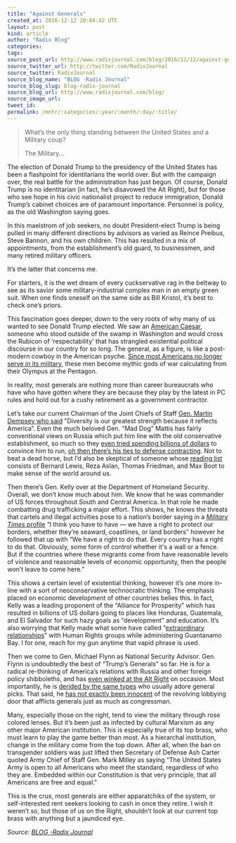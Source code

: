 ```yaml
---
title: "Against Generals"
created_at: 2016-12-12 20:04:42 UTC
layout: post
kind: article
author: "Radix Blog"
categories: 
tags: 
source_post_url: http://www.radixjournal.com/blog/2016/12/12/against-generals
source_twitter_url: http://twitter.com/RadixJournal
source_twitter: RadixJournal
source_blog_name: "BLOG -Radix Journal"
source_blog_slug: blog-radix-journal
source_blog_url: http://www.radixjournal.com/blog/
source_image_url: 
tweet_id:
permalink: /mntr/:categories/:year/:month/:day/:title/
---
```

<blockquote>
<p>What’s the only thing standing between the United States and a Military coup?</p>
<p>The Military…</p>
</blockquote>
<p>The election of Donald Trump to the presidency of the United States has been a flashpoint for identitarians the world over. But with the campaign over, the real battle for the administration has just begun. Of course, Donald Trump is no identitarian (in fact, he’s disavowed the Alt Right), but for those who see hope in his civic nationalist project to reduce immigration, Donald Trump’s cabinet choices are of paramount importance. Personnel is policy, as the old Washington saying goes.</p>
<p>In this maelstrom of job seekers, no doubt President-elect Trump is being pulled in many different directions by advisors as varied as Reince Preibus, Steve Bannon, and his own children. This has resulted in a mix of appointments, from the establishment’s old guard, to businessmen, and many retired military officers.</p>
<p>It’s the latter that concerns me. </p>
<p>For starters, it is the wet dream of every cuckservative rag in the beltway to see as its savior some military-industrial complex man in an empty green suit. When one finds oneself on the same side as Bill Kristol, it’s best to check one’s priors.</p>
<p>This fascination goes deeper, down to the very roots of why many of us wanted to see Donald Trump elected. We saw an <a href="http://www.radixjournal.com/blog/2016/11/8/american-caesar">American Caesar</a>, someone who stood outside of the swamp in Washington and would cross the Rubicon of ‘respectability’ that has strangled existential political discourse in our country for so long. The general, as a figure, is like a post-modern cowboy in the American psyche. <a href="http://www.pewresearch.org/daily-number/small-share-of-americans-in-active-military-duty/">Since most Americans no longer serve in its military</a>, these men become mythic gods of war calculating from their Olympus at the Pentagon. </p>
<p>In reality, most generals are nothing more than career bureaucrats who have who have gotten where they are because they play by the latest in PC rules and hold out for a cushy retirement as a government contractor.</p>
<p>Let’s take our current Chairman of the Joint Chiefs of Staff <a href="http://www.jcs.mil/Media/News/News-Display/Article/601651/chairman-discusses-threats-budget-diversity-at-ft-hood/">Gen. Martin Dempsey who said</a> "Diversity is our greatest strength because it reflects America”. Even the much beloved Gen. “Mad Dog” Mattis has fairly conventional views on Russia which put him line with the old conservative establishment, so much so they <a href="http://www.vox.com/2016/4/22/11479700/draft-mattis">even tried spending billions of dollars</a> to convince him to run, <a href="http://www.ibtimes.com/political-capital/donald-trump-pentagon-pick-mattis-made-nearly-1000000-board-defense-contractor">oh then there’s his ties to defense contracting</a>. Not to beat a dead horse, but I’d also be skeptical of someone whose <a href="http://smallwarsjournal.com/blog/ltgen-james-mattis-reading-list">reading list</a> consists of Bernard Lewis, Reza Aslan, Thomas Friedman, and Max Boot to make sense of the world around us.</p>
<p>Then there’s Gen. Kelly over at the Department of Homeland Security. Overall, we don’t know much about him. We know that he was commander of US forces throughout South and Central America. In that role he made combatting drug trafficking a major effort. This shows, he knows the threats that cartels and illegal activities pose to a nation’s border saying in a <a href="http://www.militarytimes.com/articles/general-john-kelly-donald-trump-homeland-security-secretary-of-state"><em>Military Times</em> profile</a> “I think you have to have — we have a right to protect our borders, whether they’re seaward, coastlines, or land borders” however he followed that up with “We have a right to do that. Every country has a right to do that. Obviously, some form of control whether it's a wall or a fence. But if the countries where these migrants come from have reasonable levels of violence and reasonable levels of economic opportunity, then the people won’t leave to come here.”</p>
<p>This shows a certain level of existential thinking, however it’s one more in-line with a sort of neoconservative technocratic thinking. The emphasis placed on economic development of other countries belies this. In fact, Kelly was a leading proponent of the “Alliance for Prosperity” which has resulted in billions of US dollars going to places like Honduras, Guatemala, and El Salvador for such hazy goals as “development” and education. It’s also worrying that Kelly made what some have called “<a href="http://www.militarytimes.com/articles/general-john-kelly-donald-trump-homeland-security-secretary-of-state">extraordinary relationships</a>” with Human Rights groups while administering Guantanamo Bay. I for one, reach for my gun anytime that vapid phrase is used.</p>
<p>Then we come to Gen. Michael Flynn as National Security Advisor. Gen. Flynn is undoubtedly the best of “Trump’s Generals” so far. He is for a radical re-thinking of America’s relations with Russia and other foreign policy shibboleths, and has <a href="http://www.politico.com/story/2016/07/michael-flynn-twitter-226091">even winked at the Alt Right</a> on occasion. Most importantly, he is <a href="http://foreignpolicy.com/2016/11/18/flynn-appears-in-hes-no-kissinger-but-neither-is-he-a-worn-out-capitol-hill-hack/">derided by the same types</a> who usually adore general picks. That said, he <a href="http://www.cnn.com/2016/11/18/politics/michael-flynn-donald-trump-national-security-advisor/">has not exactly been innocent</a> of the revolving lobbying door that afflicts generals just as much as congressman.</p>
<p>Many, especially those on the right, tend to view the military through rose colored lenses. But it’s been just as infected by cultural Marxism as any other major American institution. This is especially true of its top brass, who must learn to play the game better than most. As a hierarchal institution, change in the military come from the top down. After all, when the ban on transgender soldiers was just lifted then Secretary of Defense Ash Carter quoted Army Chief of Staff Gen. Mark Milley as saying “The United States Army is open to all Americans who meet the standard, regardless of who they are. Embedded within our Constitution is that very principle, that all Americans are free and equal."</p>
<p>This is the crux, most generals are either apparatchiks of the system, or self-interested rent seekers looking to cash in once they retire. I wish it weren’t so, but those of us on the Right, shouldn’t look at our current top brass with anything but a jaundiced eye.</p><div class="">
    <i>Source: <a href="http://www.radixjournal.com/blog/">BLOG -Radix Journal</a></i>
</div>
